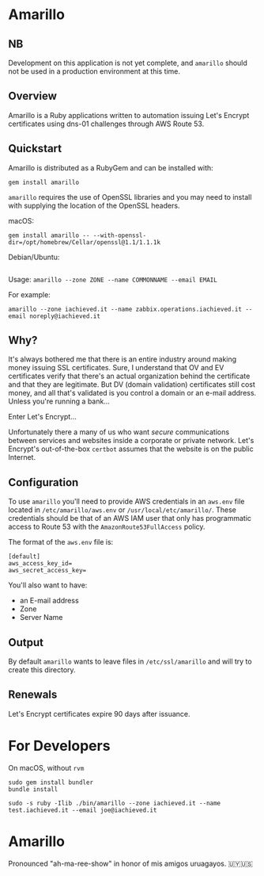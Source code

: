 # Amarillo

## NB

Development on this application is not yet complete, and `amarillo` should not be used in a production environment at this time.

## Overview

Amarillo is a Ruby applications written to automation issuing Let's Encrypt certificates using dns-01 challenges through AWS Route 53.

## Quickstart

Amarillo is distributed as a RubyGem and can be installed with:

```
gem install amarillo
```

`amarillo` requires the use of OpenSSL libraries and you may need to install with supplying the location of the OpenSSL headers.

macOS:
```
gem install amarillo -- --with-openssl-dir=/opt/homebrew/Cellar/openssl@1.1/1.1.1k
```

Debian/Ubuntu:
```
```

Usage:  `amarillo --zone ZONE --name COMMONNAME --email EMAIL`

For example:

```
amarillo --zone iachieved.it --name zabbix.operations.iachieved.it --email noreply@iachieved.it
```

## Why?

It's always bothered me that there is an entire industry around making money issuing SSL certificates.  Sure, I understand that OV and EV certificates verify that there's an actual organization behind the certificate and that they are legitimate.  But DV (domain validation) certificates still cost money, and all that's validated is you control a domain or an e-mail address.  Unless you're running a bank...

Enter Let's Encrypt...

Unfortunately there a many of us who want _secure_ communications between services and websites inside a corporate or private network.  Let's Encrypt's out-of-the-box `certbot` assumes that the website is on the public Internet.

## Configuration

To use `amarillo` you'll need to provide AWS credentials in an `aws.env` file located in `/etc/amarillo/aws.env` or `/usr/local/etc/amarillo/`.  These credentials should be that of an AWS IAM user that only has programmatic access to Route 53 with the `AmazonRoute53FullAccess` policy.

The format of the `aws.env` file is:

```
[default]
aws_access_key_id=
aws_secret_access_key=
```

You'll also want to have:

* an E-mail address
* Zone
* Server Name

## Output

By default `amarillo` wants to leave files in `/etc/ssl/amarillo` and will try to create this directory. 

## Renewals

Let's Encrypt certificates expire 90 days after issuance.

# For Developers

On macOS, without `rvm`

```
sudo gem install bundler
bundle install
```

```
sudo -s ruby -Ilib ./bin/amarillo --zone iachieved.it --name test.iachieved.it --email joe@iachieved.it
```


# Amarillo

Pronounced "ah-ma-ree-show" in honor of mis amigos uruagayos.  🇺🇾🇺🇸
